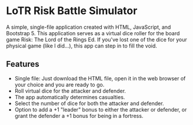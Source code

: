 # LoTR Risk Battle Simulator

A simple, single-file application created with HTML, JavaScript, and Bootstrap 5. This application serves as a virtual dice roller for the board game Risk: The Lord of the Rings Ed. If you've lost one of the dice for your physical game (like I did...), this app can step in to fill the void.

## Features
- Single file: Just download the HTML file, open it in the web browser of your choice and you are ready to go.
- Roll virtual dice for the attacker and defender.
- The app automatically determines casualties.
- Select the number of dice for both the attacker and defender.
- Option to add a +1 "leader" bonus to either the attacker or defender, or grant the defender a +1 bonus for being in a fortress.
